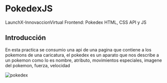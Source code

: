 # PokedexJS
LaunchX-InnovaccionVirtual Frontend: Pokedex  HTML, CSS API y  JS

## Introducción

En esta practica se consumio una api de una pagina que contiene a los pokemons de una caricatura, el pokedex es un aparato que nos describe a un pokemon como lo es nombre, atributo, movimientos especiales, imagene del pokemon, fuerza, velocidad 

![pokedex](https://user-images.githubusercontent.com/99068430/171505955-1f52c5d4-e4cf-43e4-b132-7f4b9b361a4f.jpg)
